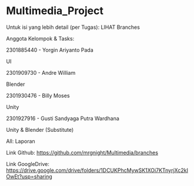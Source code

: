 # Multimedia_Project

Untuk isi yang lebih detail (per Tugas): LIHAT Branches

Anggota Kelompok & Tasks:

2301885440 - Yorgin Ariyanto Pada

UI

2301909730 - Andre William

Blender

2301930476 - Billy Moses

Unity

2301927916 - Gusti Sandyaga Putra Wardhana

Unity & Blender (Substitute)

All: Laporan

Link Github: https://github.com/mrgnight/Multimedia/branches

Link GoogleDrive: https://drive.google.com/drive/folders/1DCUKPhcMywSK1XOi7KTnyrjXc2kIOwEt?usp=sharing
